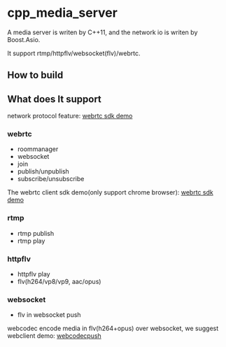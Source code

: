 # cpp_media_server

A media server is writen by C++11, and the network io is writen by Boost.Asio.

It support rtmp/httpflv/websocket(flv)/webrtc.

## How to build

## What does It support
network protocol feature:
[webrtc sdk demo](doc/how_to_build.md)

### webrtc
* roommanager
* websocket
* join
* publish/unpublish
* subscribe/unsubscribe

The webrtc client sdk demo(only support chrome browser): [webrtc sdk demo](https://github.com/runner365/webrtc-client-sdk)

### rtmp
* rtmp publish
* rtmp play

### httpflv
* httpflv play
* flv(h264/vp8/vp9, aac/opus)

### websocket
* flv in websocket push

webcodec encode media in flv(h264+opus) over websocket, we suggest webclient demo: 
[webcodecpush](https://github.com/runner365/webcodecpush)




